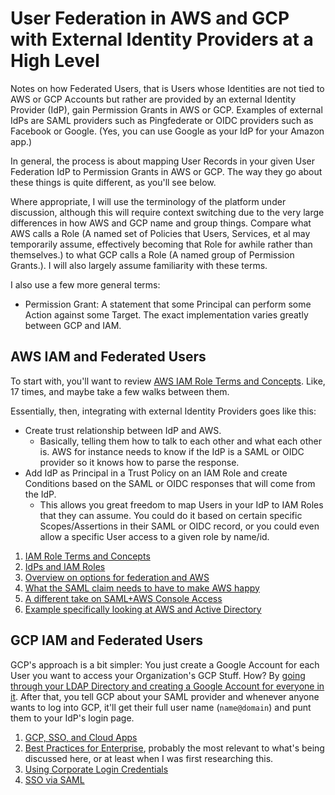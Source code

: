 User Federation in AWS and GCP with External Identity Providers at a High Level
===============================================================================

Notes on how Federated Users, that is Users whose Identities are not tied to AWS or GCP Accounts but rather are provided by an external Identity Provider (IdP), gain Permission Grants in AWS or GCP.  Examples of external IdPs are SAML providers such as Pingfederate or OIDC providers such as Facebook or Google.  (Yes, you can use Google as your IdP for your Amazon app.)

In general, the process is about mapping User Records in your given User Federation IdP to Permission Grants in AWS or GCP.  The way they go about these things is quite different, as you'll see below.

Where appropriate, I will use the terminology of the platform under discussion, although this will require context switching due to the very large differences in how AWS and GCP name and group things.  Compare what AWS calls a Role (A named set of Policies that Users, Services, et al may temporarily assume, effectively becoming that Role for awhile rather than themselves.) to what GCP calls a Role (A named group of Permission Grants.). I will also largely assume familiarity with these terms.

I also use a few more general terms:
- Permission Grant: A statement that some Principal can perform some Action against some Target.  The exact implementation varies greatly between GCP and IAM.



## AWS IAM and Federated Users

To start with, you'll want to review [AWS IAM Role Terms and Concepts][aws-iam-role-terms].  Like, 17 times, and maybe take a few walks between them.

Essentially, then, integrating with external Identity Providers goes like this:
- Create trust relationship between IdP and AWS.
  - Basically, telling them how to talk to each other and what each other is.  AWS for instance needs to know if the IdP is a SAML or OIDC provider so it knows how to parse the response.
- Add IdP as Principal in a Trust Policy on an IAM Role and create Conditions based on the SAML or OIDC responses that will come from the IdP.
  - This allows you great freedom to map Users in your IdP to IAM Roles that they can assume.  You could do it based on certain specific Scopes/Assertions in their SAML or OIDC record, or you could even allow a specific User access to a given role by name/id.

1. [IAM Role Terms and Concepts][aws-iam-role-terms]
2. [IdPs and IAM Roles][aws-iam-roles-idps]
3. [Overview on options for federation and AWS][aws-federation-overview]
4. [What the SAML claim needs to have to make AWS happy][aws-saml-claims]
5. [A different take on SAML+AWS Console Access][aws-saml-diff-take]
6. [Example specifically looking at AWS and Active Directory][aws-active-directory]

[aws-federation-overview]: https://aws.amazon.com/identity/federation/
[aws-saml-diff-take]: https://docs.aws.amazon.com/IAM/latest/UserGuide/id_roles_providers_enable-console-saml.html
[aws-active-directory]: https://aws.amazon.com/blogs/security/how-to-establish-federated-access-to-your-aws-resources-by-using-active-directory-user-attributes/
[aws-iam-roles-idps]: https://docs.aws.amazon.com/IAM/latest/UserGuide/id_roles_providers.html
[aws-saml-claims]: https://docs.aws.amazon.com/IAM/latest/UserGuide/id_roles_providers_create_saml_assertions.html
[aws-iam-role-terms]: https://docs.aws.amazon.com/IAM/latest/UserGuide/id_roles_terms-and-concepts.html



## GCP IAM and Federated Users

GCP's approach is a bit simpler: You just create a Google Account for each User you want to access your Organization's GCP Stuff.  How?  By [going through your LDAP Directory and creating a Google Account for everyone in it][gcp-enterprise-orgs-provisioning-users].  After that, you tell GCP about your SAML provider and whenever anyone wants to log into GCP, it'll get their full user name (`name@domain`) and punt them to your IdP's login page.

1. [GCP, SSO, and Cloud Apps][gcp-sso]
2. [Best Practices for Enterprise][gcp-enterprise-orgs], probably the most relevant to what's being discussed here, or at least when I was first researching this.
  1. [Using Corporate Login Credentials][gcp-enterprise-orgs-corp-login]
3. [SSO via SAML][gcp-sso-saml]

[gcp-sso]: https://cloud.google.com/identity/solutions/enable-sso
[gcp-enterprise-orgs]: https://cloud.google.com/docs/enterprise/best-practices-for-enterprise-organizations
[gcp-enterprise-orgs-corp-login]: https://cloud.google.com/docs/enterprise/best-practices-for-enterprise-organizations#authentication-and-identity
[gcp-enterprise-orgs-provisioning-users]: https://cloud.google.com/docs/enterprise/best-practices-for-enterprise-organizations#provision_users_to_googles_directory
[gcp-sso-saml]: https://support.google.com/a/answer/60224
